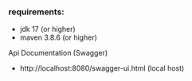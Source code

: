 ### requirements:

+ jdk 17 (or higher)
+ maven 3.8.6 (or higher)

Api Documentation (Swagger)

* http://localhost:8080/swagger-ui.html (local host)
